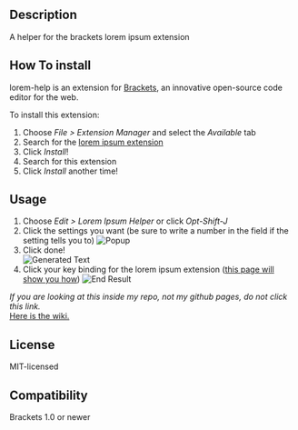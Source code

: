 Description
-----------

A helper for the brackets lorem ipsum extension

How To install
--------------
lorem-help is an extension for [Brackets](https://github.com/adobe/brackets/), an innovative open-source code editor for the web.

To install this extension:

1. Choose _File > Extension Manager_ and select the _Available_ tab
2. Search for the [lorem ipsum extension](https://github.com/lkcampbell/brackets-lorem-ipsum)
3. Click _Install_!
4. Search for this extension
5. Click _Install_ another time!

Usage
-----
1. Choose _Edit > Lorem Ipsum Helper_ or click _Opt-Shift-J_
2. Click the settings you want (be sure to write a number in the field if the setting tells you to)
![Popup](https://github.com/trey-warner/lorem-help/blob/master/images/Popup.png?raw=true)
3. Click done!  
![Generated Text](https://github.com/trey-warner/lorem-help/blob/master/images/Generated%20Text.png?raw=true)
4. Click your key binding for the lorem ipsum extension ([this page will show you how](https://github.com/lkcampbell/brackets-lorem-ipsum#custom-key-bindings))
![End Result](https://github.com/trey-warner/lorem-help/blob/master/images/End%20Result.png?raw=true)  
  
_If you are looking at this inside my repo, not my github pages, do not click this link._  
[Here is the wiki.](https://trey-warner.github.io/lorem-help/wiki)

License
-------
MIT-licensed

Compatibility
-------------
Brackets 1.0 or newer
